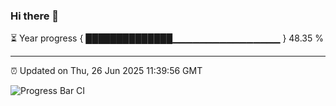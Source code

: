 ### Hi there 👋

⏳ Year progress { ██████████████▁▁▁▁▁▁▁▁▁▁▁▁▁▁▁▁ } 48.35 %

---

⏰ Updated on Thu, 26 Jun 2025 11:39:56 GMT

![Progress Bar CI](https://github.com/IshwaranRudhara/GIT-ACTION/workflows/Progress%20Bar%20CI/badge.svg)
